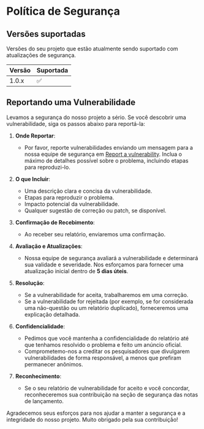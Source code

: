 # Política de Segurança

## Versões suportadas

Versões do seu projeto que estão atualmente sendo suportado com atualizações de segurança.

| Versão | Suportada          |
| ------ | ------------------ |
| 1.0.x  | :white_check_mark: |
<!--
| 5.0.x   | :x:                |
| 4.0.x   | :white_check_mark: |
| < 4.0   | :x:                |
-->

## Reportando uma Vulnerabilidade

Levamos a segurança do nosso projeto a sério. Se você descobrir uma vulnerabilidade, siga os passos abaixo para reportá-la:

1. **Onde Reportar**:  
   - Por favor, reporte vulnerabilidades enviando um mensagem para a nossa equipe de segurança em [Report a vulnerability](https://github.com/marcelo-lourenco/gerador-br/security/advisories/new). Inclua o máximo de detalhes possível sobre o problema, incluindo etapas para reproduzi-lo.

2. **O que Incluir**:
   - Uma descrição clara e concisa da vulnerabilidade.
   - Etapas para reproduzir o problema.
   - Impacto potencial da vulnerabilidade.
   - Qualquer sugestão de correção ou patch, se disponível.

3. **Confirmação de Recebimento**:
   - Ao receber seu relatório, enviaremos uma confirmação.

4. **Avaliação e Atualizações**:
   - Nossa equipe de segurança avaliará a vulnerabilidade e determinará sua validade e severidade. Nos esforçamos para fornecer uma atualização inicial dentro de **5 dias úteis**.

5. **Resolução**:
   - Se a vulnerabilidade for aceita, trabalharemos em uma correção.
   - Se a vulnerabilidade for rejeitada (por exemplo, se for considerada uma não-questão ou um relatório duplicado), forneceremos uma explicação detalhada.

6. **Confidencialidade**:
   - Pedimos que você mantenha a confidencialidade do relatório até que tenhamos resolvido o problema e feito um anúncio oficial.
   - Comprometemo-nos a creditar os pesquisadores que divulgarem vulnerabilidades de forma responsável, a menos que prefiram permanecer anônimos.

7. **Reconhecimento**:
   - Se o seu relatório de vulnerabilidade for aceito e você concordar, reconheceremos sua contribuição na seção de segurança das notas de lançamento.

Agradecemos seus esforços para nos ajudar a manter a segurança e a integridade do nosso projeto. Muito obrigado pela sua contribuição!

